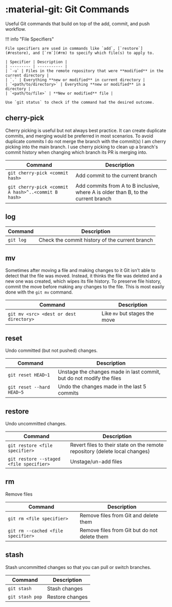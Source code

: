 # :material-git: Git Commands

Useful Git commands that build on top of the add, commit, and push workflow.

!!! info "File Specifiers"

    File specifiers are used in commands like `add`, [`restore`](#restore), and [`rm`](#rm) to specify which file(s) to apply to.

    | Specifier | Description |
    | --------- | ----------- |
    | `-u` | Files in the remote repository that were **modified** in the current directory |
    | `.` | Everything **new or modified** in current directory |
    | `<path/to/directory>` | Everything **new or modified** in a directory |
    | `<path/to/file>` | **New or modified** file |

    Use `git status` to check if the command had the desired outcome.

## cherry-pick

Cherry picking is useful but not always best practice. It can create duplicate commits, and merging would be preferred
in most scenarios. To avoid duplicate commits I do not merge the branch with the commit(s) I am cherry picking
into the main branch. I use cherry picking to clean up a branch's commit history when changing which branch its PR
is merging into.

| Command | Description |
| --------- | ----------- |
| `git cherry-pick <commit hash>` | Add commit to the current branch |
| `git cherry-pick <commit A hash>^..<commit B hash>` | Add commits from A to B inclusive, where A is older than B, to the current branch |

## log

| Command | Description |
| --------- | ----------- |
| `git log` | Check the commit history of the current branch |

## mv

Sometimes after moving a file and making changes to it Git isn't able to detect that the file was moved.
Instead, it thinks the file was deleted and a new one was created, which wipes its file history.
To preserve file history, commit the move before making any changes to the file.
This is most easily done with the `git mv` command.

| Command | Description |
| --------- | ----------- |
| `git mv <src> <dest or dest directory>` | Like `mv` but stages the move |

## reset

Undo committed (but not pushed) changes.

| Command | Description |
| --------- | ----------- |
| `git reset HEAD~1` | Unstage the changes made in last commit, but do not modify the files |
| `git reset --hard HEAD~5` | Undo the changes made in the last 5 commits |

## restore

Undo uncommitted changes.

| Command | Description |
| --------- | ----------- |
| `git restore <file specifier>` | Revert files to their state on the remote repository (delete local changes) |
| `git restore --staged <file specifier>` | Unstage/un-add files |

## rm

Remove files

| Command | Description |
| --------- | ----------- |
| `git rm <file specifier>` | Remove files from Git and delete them |
| `git rm --cached <file specifier>` | Remove files from Git but do not delete them |

## stash

Stash uncommitted changes so that you can pull or switch branches.

| Command | Description |
| --------- | ----------- |
| `git stash` | Stash changes |
| `git stash pop` | Restore changes |
